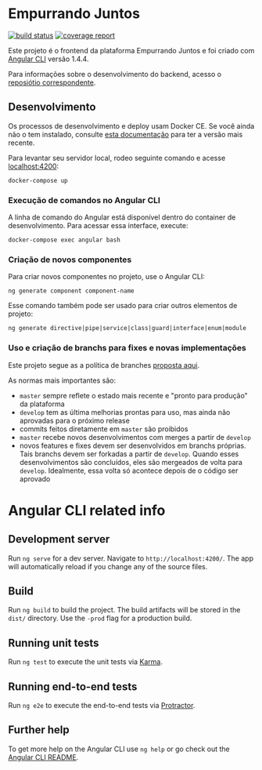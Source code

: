 # Empurrando Juntos

[![build status](https://gitlab.com/empurrandojuntos/frontend/badges/master/build.svg)](https://gitlab.com/empurrandojuntos/frontend/commits/master)
[![coverage report](https://gitlab.com/empurrandojuntos/frontend/badges/master/coverage.svg)](https://gitlab.com/empurrandojuntos/frontend/commits/master)

Este projeto é o frontend da plataforma Empurrando Juntos e foi criado com [Angular CLI](https://github.com/angular/angular-cli) versão 1.4.4.

Para informações sobre o desenvolvimento do backend, acesso o [reposiótio correspondente](https://gitlab.com/empurrandojuntos/backend/).

## Desenvolvimento
Os processos de desenvolvimento e deploy usam Docker CE. Se você ainda não o tem instalado, consulte [esta documentação](https://docs.docker.com/engine/installation/linux/docker-ce/ubuntu/) para ter a versão mais recente.

Para levantar seu servidor local, rodeo seguinte comando e acesse [localhost:4200](http://localhost:4200/):

`docker-compose up`

### Execução de comandos no Angular CLI
A linha de comando do Angular está disponível dentro do container de desenvolvimento. Para acessar essa interface, execute:

`docker-compose exec angular bash`

### Criação de novos componentes
Para criar novos componentes no projeto, use o Angular CLI:

`ng generate component component-name`

Esse comando também pode ser usado para criar outros elementos de projeto:

`ng generate directive|pipe|service|class|guard|interface|enum|module`

### Uso e criação de branchs para fixes e novas implementações
Este projeto segue as a política de branches [proposta aqui](http://nvie.com/posts/a-successful-git-branching-model/).

As normas mais importantes são:
- `master` sempre reflete o estado mais recente e "pronto para produção" da plataforma
- `develop` tem as última melhorias prontas para uso, mas ainda não aprovadas para o próximo release
- commits feitos diretamente em `master` são proibidos
- `master` recebe novos desenvolvimentos com merges a partir de `develop`
- novos features e fixes devem ser desenvolvidos em branchs próprias. Tais branchs devem ser forkadas a partir de `develop`. Quando esses desenvolvimentos são concluídos, eles são mergeados de volta para `develop`. Idealmente, essa volta só acontece depois de o código ser aprovado


# Angular CLI related info
## Development server

Run `ng serve` for a dev server. Navigate to `http://localhost:4200/`. The app will automatically reload if you change any of the source files.

## Build

Run `ng build` to build the project. The build artifacts will be stored in the `dist/` directory. Use the `-prod` flag for a production build.

## Running unit tests

Run `ng test` to execute the unit tests via [Karma](https://karma-runner.github.io).

## Running end-to-end tests

Run `ng e2e` to execute the end-to-end tests via [Protractor](http://www.protractortest.org/).

## Further help

To get more help on the Angular CLI use `ng help` or go check out the [Angular CLI README](https://github.com/angular/angular-cli/blob/master/README.md).
